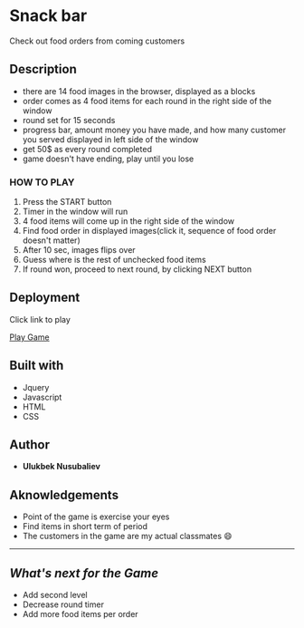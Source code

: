 # Snack bar #
Check out food orders from coming customers

## Description ##

* there are 14 food images in the browser, displayed as a blocks
* order comes as 4 food items for each round in the right side of the window
* round set for 15 seconds
* progress bar, amount money you have made, and how many 
  customer you served displayed in left side of the window
* get 50$ as every round completed 
* game doesn't have ending, play until you lose 



### HOW TO PLAY ###

1. Press the START button
2. Timer in the window will run 
3. 4 food items will come up in the right side of the window
4. Find food order in displayed images(click it, sequence of food order doesn't matter)
5. After 10 sec, images flips over
6. Guess where is the rest of unchecked food items
7. If round won, proceed to next round, by clicking NEXT button


## Deployment ##
Click link to play

[Play Game](https://luka7711.github.io/guess_card/)


## Built with ##

* Jquery
* Javascript
* HTML
* CSS

## Author ##
* __Ulukbek Nusubaliev__


## Aknowledgements ##
- Point of the game is exercise your eyes
- Find items in short term of period
- The customers in the game are my actual classmates :smile:

---------------

## _What's next for the Game_ ##

* Add second level
* Decrease round timer
* Add more food items per order
